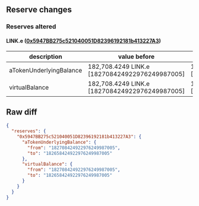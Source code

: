 ## Reserve changes

### Reserves altered

#### LINK.e ([0x5947BB275c521040051D82396192181b413227A3](https://snowtrace.io/address/0x5947BB275c521040051D82396192181b413227A3))

| description | value before | value after |
| --- | --- | --- |
| aTokenUnderlyingBalance | 182,708.4249 LINK.e [182708424922976249987005] | 182,658.4249 LINK.e [182658424922976249987005] |
| virtualBalance | 182,708.4249 LINK.e [182708424922976249987005] | 182,658.4249 LINK.e [182658424922976249987005] |


## Raw diff

```json
{
  "reserves": {
    "0x5947BB275c521040051D82396192181b413227A3": {
      "aTokenUnderlyingBalance": {
        "from": "182708424922976249987005",
        "to": "182658424922976249987005"
      },
      "virtualBalance": {
        "from": "182708424922976249987005",
        "to": "182658424922976249987005"
      }
    }
  }
}
```
